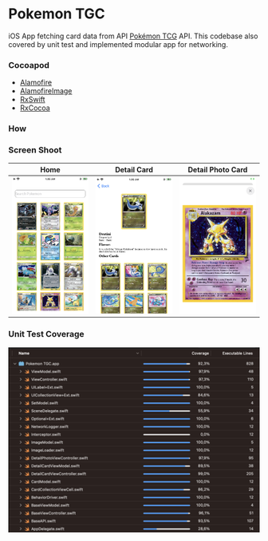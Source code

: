 # Pokemon TGC

iOS App fetching card data from API [Pokémon TCG](https://pokemontcg.io/) API. This codebase also covered by unit test and implemented modular app for networking.

### Cocoapod
- [Alamofire](https://github.com/Alamofire/Alamofire)
- [AlamofireImage](https://github.com/Alamofire/AlamofireImage)
- [RxSwift](https://github.com/reactivex/rxswift)
- [RxCocoa](https://github.com/ReactiveX/RxSwift)
### How 
### Screen Shoot

| Home | Detail Card | Detail Photo Card |
|------|-------------|-------------------|
|![Home Screen Shoot](Screenshoot/home.PNG?raw=true "Home Screen Shoot")|![Detail Card Screen Shoot](Screenshoot/detail_card.PNG?raw=true "Detail Card Screen Shoot")|![Detail Photo Card Screen Shoot](Screenshoot/detail_photo_card.PNG?raw=true "Detail Photo Card Screen Shoot")|

### Unit Test Coverage

![Code Coverage Screen Shoot](Screenshoot/code_coverage.png?raw=true "Code Coverage")